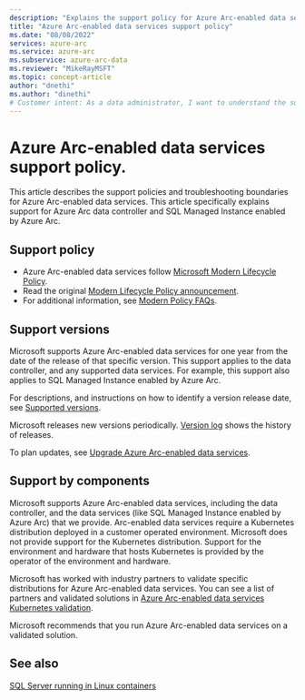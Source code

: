 ```yaml
---
description: "Explains the support policy for Azure Arc-enabled data services"
title: "Azure Arc-enabled data services support policy"
ms.date: "08/08/2022"
services: azure-arc
ms.service: azure-arc
ms.subservice: azure-arc-data
ms.reviewer: "MikeRayMSFT"
ms.topic: concept-article
author: "dnethi"
ms.author: "dinethi"
# Customer intent: As a data administrator, I want to understand the support policy for Azure Arc-enabled data services, so that I can ensure compliance and effective troubleshooting within my environment.
---
```

# Azure Arc-enabled data services support policy. 

This article describes the support policies and troubleshooting boundaries for Azure Arc-enabled data services. This article specifically explains support for Azure Arc data controller and SQL Managed Instance enabled by Azure Arc.

## Support policy
- Azure Arc-enabled data services follow [Microsoft Modern Lifecycle Policy](https://support.microsoft.com/help/30881/modern-lifecycle-policy).
- Read the original [Modern Lifecycle Policy announcement](https://support.microsoft.com/help/447912/announcing-microsoft-modern-lifecycle-policy).
- For additional information, see [Modern Policy FAQs](https://support.microsoft.com/help/30882/modern-lifecycle-policy-faq).

## Support versions

Microsoft supports Azure Arc-enabled data services for one year from the date of the release of that specific version. This support applies to the data controller, and any supported data services. For example, this support also applies to SQL Managed Instance enabled by Azure Arc. 

For descriptions, and instructions on how to identify a version release date, see [Supported versions](upgrade-overview.md#supported-versions). 

Microsoft releases new versions periodically. [Version log](version-log.md) shows the history of releases.

To plan updates, see [Upgrade Azure Arc-enabled data services](upgrade-overview.md).

## Support by components

Microsoft supports Azure Arc-enabled data services, including the data controller, and the data services (like SQL Managed Instance enabled by Azure Arc) that we provide. Arc-enabled data services require a Kubernetes distribution deployed in a customer operated environment. Microsoft does not provide support for the Kubernetes distribution. Support for the environment and hardware that hosts Kubernetes is provided by the operator of the environment and hardware.

Microsoft has worked with industry partners to validate specific distributions for Azure Arc-enabled data services. You can see a list of partners and validated solutions in [Azure Arc-enabled data services Kubernetes validation](validation-program.md).

Microsoft recommends that you run Azure Arc-enabled data services on a validated solution.

## See also

[SQL Server running in Linux containers](/troubleshoot/sql/general/support-policy-sql-server)